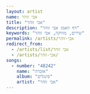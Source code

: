 ```yaml
---
layout: artist
name: אבי זוהר
title: "אבי זוהר"
description: "דף האמן אבי זוהר"
keywords: "שירים, מוזיקה, אבי זוהר"
permalink: /artists/אבי-זוהר
redirect_from:
  - /artists/list/אבי זוהר
  - /artists/אבי-זוהר/
songs:
  - number: "48242"
    name: "אזכרה"
    album: "סינגלים"
    artist: "אבי זוהר"
---
```

